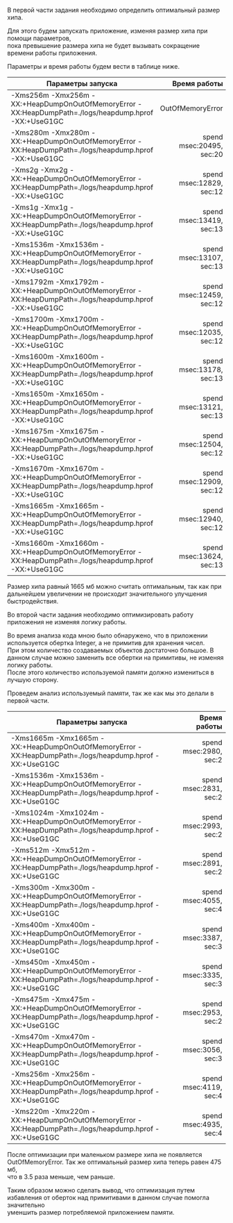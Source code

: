 В первой части задания необходимо определить оптимальный размер хипа.

Для этого будем запускать приложение, изменяя размер хипа при помощи параметров,\
пока превышение размера хипа не будет вызывать сокращение времени работы приложения.

Параметры и время работы будем вести в таблице ниже.

| Параметры запуска                                                                                       |              Время работы |
|---------------------------------------------------------------------------------------------------------|--------------------------:|
| -Xms256m -Xmx256m -XX:+HeapDumpOnOutOfMemoryError -XX:HeapDumpPath=./logs/heapdump.hprof -XX:+UseG1GC   |          OutOfMemoryError |
| -Xms280m -Xmx280m -XX:+HeapDumpOnOutOfMemoryError -XX:HeapDumpPath=./logs/heapdump.hprof -XX:+UseG1GC   |  spend msec:20495, sec:20 |
| -Xms2g -Xmx2g -XX:+HeapDumpOnOutOfMemoryError -XX:HeapDumpPath=./logs/heapdump.hprof -XX:+UseG1GC       |  spend msec:12829, sec:12 |
| -Xms1g -Xmx1g -XX:+HeapDumpOnOutOfMemoryError -XX:HeapDumpPath=./logs/heapdump.hprof -XX:+UseG1GC       |  spend msec:13419, sec:13 |
| -Xms1536m -Xmx1536m -XX:+HeapDumpOnOutOfMemoryError -XX:HeapDumpPath=./logs/heapdump.hprof -XX:+UseG1GC |  spend msec:13107, sec:13 |
| -Xms1792m -Xmx1792m -XX:+HeapDumpOnOutOfMemoryError -XX:HeapDumpPath=./logs/heapdump.hprof -XX:+UseG1GC |  spend msec:12459, sec:12 |
| -Xms1700m -Xmx1700m -XX:+HeapDumpOnOutOfMemoryError -XX:HeapDumpPath=./logs/heapdump.hprof -XX:+UseG1GC |  spend msec:12035, sec:12 |
| -Xms1600m -Xmx1600m -XX:+HeapDumpOnOutOfMemoryError -XX:HeapDumpPath=./logs/heapdump.hprof -XX:+UseG1GC |  spend msec:13178, sec:13 |
| -Xms1650m -Xmx1650m -XX:+HeapDumpOnOutOfMemoryError -XX:HeapDumpPath=./logs/heapdump.hprof -XX:+UseG1GC |  spend msec:13121, sec:13 |
| -Xms1675m -Xmx1675m -XX:+HeapDumpOnOutOfMemoryError -XX:HeapDumpPath=./logs/heapdump.hprof -XX:+UseG1GC |  spend msec:12504, sec:12 |
| -Xms1670m -Xmx1670m -XX:+HeapDumpOnOutOfMemoryError -XX:HeapDumpPath=./logs/heapdump.hprof -XX:+UseG1GC |  spend msec:12909, sec:12 |
| -Xms1665m -Xmx1665m -XX:+HeapDumpOnOutOfMemoryError -XX:HeapDumpPath=./logs/heapdump.hprof -XX:+UseG1GC |  spend msec:12940, sec:12 |
| -Xms1660m -Xmx1660m -XX:+HeapDumpOnOutOfMemoryError -XX:HeapDumpPath=./logs/heapdump.hprof -XX:+UseG1GC |  spend msec:13624, sec:13 |

Размер хипа равный 1665 мб можно считать оптимальным, так как при дальнейшем увеличении не происходит значительного улучшения быстродействия.

Во второй части задания необходимо оптимизировать работу приложения не изменяя логику работы.

Во время анализа кода мною было обнаружено, что в приложении используется обертка Integer, а не примитив для хранения чисел.\
При этом количество создаваемых объектов достаточно большое. В данном случае можно заменить все обертки на примитивы, не изменяя логику работы.\
После этого количество используемой памяти должно измениться в лучшую сторону.

Проведем анализ используемый памяти, так же как мы это делали в первой части.

| Параметры запуска                                                                                       |           Время работы |
|---------------------------------------------------------------------------------------------------------|-----------------------:|
| -Xms1665m -Xmx1665m -XX:+HeapDumpOnOutOfMemoryError -XX:HeapDumpPath=./logs/heapdump.hprof -XX:+UseG1GC | spend msec:2980, sec:2 |
| -Xms1536m -Xmx1536m -XX:+HeapDumpOnOutOfMemoryError -XX:HeapDumpPath=./logs/heapdump.hprof -XX:+UseG1GC | spend msec:2831, sec:2 |
| -Xms1024m -Xmx1024m -XX:+HeapDumpOnOutOfMemoryError -XX:HeapDumpPath=./logs/heapdump.hprof -XX:+UseG1GC | spend msec:2993, sec:2 |
| -Xms512m -Xmx512m -XX:+HeapDumpOnOutOfMemoryError -XX:HeapDumpPath=./logs/heapdump.hprof -XX:+UseG1GC   | spend msec:2891, sec:2 |
| -Xms300m -Xmx300m -XX:+HeapDumpOnOutOfMemoryError -XX:HeapDumpPath=./logs/heapdump.hprof -XX:+UseG1GC   | spend msec:4055, sec:4 |
| -Xms400m -Xmx400m -XX:+HeapDumpOnOutOfMemoryError -XX:HeapDumpPath=./logs/heapdump.hprof -XX:+UseG1GC   | spend msec:3387, sec:3 |
| -Xms450m -Xmx450m -XX:+HeapDumpOnOutOfMemoryError -XX:HeapDumpPath=./logs/heapdump.hprof -XX:+UseG1GC   | spend msec:3335, sec:3 |
| -Xms475m -Xmx475m -XX:+HeapDumpOnOutOfMemoryError -XX:HeapDumpPath=./logs/heapdump.hprof -XX:+UseG1GC   | spend msec:2953, sec:2 |
| -Xms470m -Xmx470m -XX:+HeapDumpOnOutOfMemoryError -XX:HeapDumpPath=./logs/heapdump.hprof -XX:+UseG1GC   | spend msec:3056, sec:3 |
| -Xms256m -Xmx256m -XX:+HeapDumpOnOutOfMemoryError -XX:HeapDumpPath=./logs/heapdump.hprof -XX:+UseG1GC   | spend msec:4119, sec:4 |
| -Xms220m -Xmx220m -XX:+HeapDumpOnOutOfMemoryError -XX:HeapDumpPath=./logs/heapdump.hprof -XX:+UseG1GC   | spend msec:4935, sec:4 |

После оптимизации при маленьком размере хипа не появляется OutOfMemoryError. Так же оптимальный размер хипа теперь равен 475 мб,\
что в 3.5 раза меньше, чем раньше. 

Таким образом можно сделать вывод, что оптимизация путем избавления от оберток над примитивами в данном случае помогла значительно\
уменшить размер потребляемой приложением памяти.